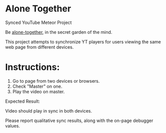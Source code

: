 # Alone Together
Synced YouTube Meteor Project

Be [alone-together](http://alone-together.meteor.com), in the secret garden of the mind.

This project attempts to synchronize YT players for users viewing the same web page from different devices.

# Instructions:
1. Go to page from two devices or browsers.
2. Check "Master" on one.
3. Play the video on master.

Expected Result:

Video should play in sync in both devices.

Please report qualitative sync results, along with the on-page debugger values.
